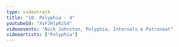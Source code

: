 ```yaml
---
type: videotrack
title: "10. Polyphia - 4"
youtubeId: "XsFJHlpRzS4"
videoevents: "Nick Johnston, Polyphia, Intervals в Patronaat"
videoartists: ["Polyphia"]
---
```

